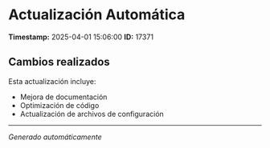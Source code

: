 # Actualización Automática

**Timestamp:** 2025-04-01 15:06:00
**ID:** 17371

## Cambios realizados

Esta actualización incluye:
- Mejora de documentación
- Optimización de código
- Actualización de archivos de configuración

---
*Generado automáticamente*
